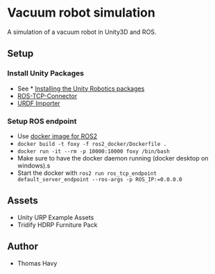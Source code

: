 # Vacuum robot simulation

A simulation of a vacuum robot in Unity3D and ROS.

## Setup

### Install Unity Packages

* See * [Installing the Unity Robotics packages](https://github.com/Unity-Technologies/Unity-Robotics-Hub/blob/main/tutorials/quick_setup.md)
* [ROS-TCP-Connector](https://github.com/Unity-Technologies/ROS-TCP-Connector.git?path=/com.unity.robotics.ros-tcp-connector#v0.2.0)
* [URDF Importer](https://github.com/Unity-Technologies/URDF-Importer.git?path=/com.unity.robotics.urdf-importer)

### Setup ROS endpoint

* Use [docker image for ROS2](https://github.com/Unity-Technologies/Unity-Robotics-Hub/blob/main/tutorials/ros_unity_integration/setup.md#-ros2-environment)
* ```docker build -t foxy -f ros2_docker/Dockerfile .```
* ```docker run -it --rm -p 10000:10000 foxy /bin/bash```
* Make sure to have the docker daemon running (docker desktop on windows).s
* Start the docker with ```ros2 run ros_tcp_endpoint default_server_endpoint --ros-args -p ROS_IP:=0.0.0.0```

## Assets

* Unity URP Example Assets
* Tridify HDRP Furniture Pack

## Author

* Thomas Havy

